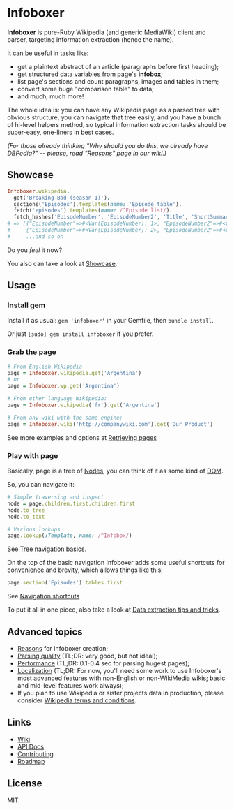 # Infoboxer

**Infoboxer** is pure-Ruby Wikipedia (and generic MediaWiki) client and
parser, targeting information extraction (hence the name).

It can be useful in tasks like:

* get a plaintext abstract of an article (paragraphs before first heading);
* get structured data variables from page's **infobox**;
* list page's sections and count paragraphs, images and tables in them;
* convert some huge "comparison table" to data;
* and much, much more!

The whole idea is: you can have any Wikipedia page as a parsed tree with
obvious structure, you can navigate that tree easily, and you have a
bunch of hi-level helpers method, so typical information extraction
tasks should be super-easy, one-liners in best cases.

_(For those already thinking "Why should you do this, we already have
DBPedia?" -- please, read "[Reasons](https://github.com/molybdenum-99/infoboxer/wiki/Reasons)"
page in our wiki.)_

## Showcase

```ruby
Infoboxer.wikipedia.
  get('Breaking Bad (season 1)').
  sections('Episodes').templates(name: 'Episode table').
  fetch('episodes').templates(name: /^Episode list/).
  fetch_hashes('EpisodeNumber', 'EpisodeNumber2', 'Title', 'ShortSummary')
# => [{"EpisodeNumber"=>#<Var(EpisodeNumber): 1>, "EpisodeNumber2"=>#<Var(EpisodeNumber2): 1>, "Title"=>#<Var(Title): Pilot>, "ShortSummary"=>#<Var(ShortSummary): Walter White, a 50-year old che...>},
#     {"EpisodeNumber"=>#<Var(EpisodeNumber): 2>, "EpisodeNumber2"=>#<Var(EpisodeNumber2): 2>, "Title"=>#<Var(Title): Cat's in the Bag...>, "ShortSummary"=>#<Var(ShortSummary): Walt and Jesse try to dispose o...>},
#     ...and so on
```

Do you _feel_ it now?

You also can take a look at [Showcase](https://github.com/molybdenum-99/infoboxer/wiki/Showcase).

## Usage

### Install gem

Install it as usual: `gem 'infoboxer'` in your Gemfile, then `bundle install`.

Or just `[sudo] gem install infoboxer` if you prefer.

### Grab the page

```ruby
# From English Wikipedia
page = Infoboxer.wikipedia.get('Argentina')
# or
page = Infoboxer.wp.get('Argentina')

# From other language Wikipedia:
page = Infoboxer.wikipedia('fr').get('Argentina')

# From any wiki with the same engine:
page = Infoboxer.wiki('http://companywiki.com').get('Our Product')
```

See more examples and options at [Retrieving pages](https://github.com/molybdenum-99/infoboxer/wiki/Retrieving%20pages)

### Play with page

Basically, page is a tree of [Nodes](https://github.com/molybdenum-99/infoboxer/wiki/Nodes), you can think of it as some kind of
[DOM](https://en.wikipedia.org/wiki/Document_Object_Model).

So, you can navigate it:

```ruby
# Simple traversing and inspect
node = page.children.first.children.first
node.to_tree
node.to_text

# Various lookups
page.lookup(:Template, name: /^Infobox/)
```

See [Tree navigation basics](https://github.com/molybdenum-99/infoboxer/wiki/Tree-navigation-basics).

On the top of the basic navigation Infoboxer adds some useful shortcuts
for convenience and brevity, which allows things like this:

```ruby
page.section('Episodes').tables.first
```

See [Navigation shortcuts](https://github.com/molybdenum-99/infoboxer/wiki/Navigation-shortcuts)

To put it all in one piece, also take a look at [Data extraction tips and tricks](https://github.com/molybdenum-99/infoboxer/wiki/Tips-and-tricks).

## Advanced topics

* [Reasons](https://github.com/molybdenum-99/infoboxer/wiki/Reasons) for Infoboxer creation;
* [Parsing quality](https://github.com/molybdenum-99/infoboxer/wiki/Parsing-quality) (TL;DR: very good, but not ideal);
* [Performance](https://github.com/molybdenum-99/infoboxer/wiki/Performance) (TL;DR: 0.1-0.4 sec for parsing hugest pages);
* [Localization](https://github.com/molybdenum-99/infoboxer/wiki/Localization) (TL;DR: For now, you'll need some work to use Infoboxer's
  most advanced features with non-English or non-WikiMedia wikis; basic
  and mid-level features work always);
* If you plan to use Wikipedia or sister projects data in production,
  please consider [Wikipedia terms and conditions](https://github.com/molybdenum-99/infoboxer/wiki/Wikipedia-terms-and-conditions).

## Links

* [Wiki](https://github.com/molybdenum-99/infoboxer/wiki)
* [API Docs](http://www.rubydoc.info/gems/infoboxer)
* [Contributing](https://github.com/molybdenum-99/infoboxer/wiki/Contributing)
* [Roadmap](https://github.com/molybdenum-99/infoboxer/wiki/Roadmap)

## License

MIT.
